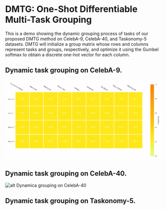 # DMTG: One-Shot Differentiable Multi-Task Grouping
This is a demo showing the dynamic grouping process of tasks of our proposed DMTG method on CelebA-9, CelebA-40, and Taskonomy-5 datasets. DMTG will initialize a group matrix whose rows and columns represent tasks and groups, respectively, and optimize it using the Gumbel softmax to obtain a discrete one-hot vector for each column.
## Dynamic task grouping on CelebA-9.
![alt Dynamica grouping on CelebA-9](img/celeba9_0.4.gif "Dynamica grouping on CelebA-9")
## Dynamic task grouping on CelebA-40.
![alt Dynamica grouping on CelebA-40](img/celeba40_0.4.gif "Dynamica grouping on CelebA-40")
## Dynamic task grouping on Taskonomy-5. 
